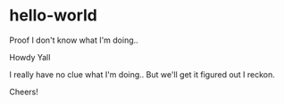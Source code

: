 # hello-world
Proof I don't know what I'm doing..

Howdy Yall

I really have no clue what I'm doing.. But we'll get it figured out I reckon.

Cheers!
